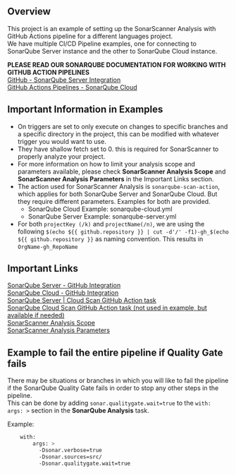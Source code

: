 ## Overview

This project is an example of setting up the SonarScanner Analysis with GitHub Actions pipeline for a different languages project.  
We have multiple CI/CD Pipeline examples, one for connecting to SonarQube Server instance and the other to SonarQube Cloud instance.   

**PLEASE READ OUR SONARQUBE DOCUMENTATION FOR WORKING WITH GITHUB ACTION PIPELINES**  
[GitHub - SonarQube Server Integration](https://docs.sonarsource.com/sonarqube-server/latest/devops-platform-integration/github-integration/introduction/)  
[GitHub Actions Pipelines - SonarQube Cloud](https://docs.sonarsource.com/sonarqube-cloud/advanced-setup/ci-based-analysis/github-actions-for-sonarcloud/)

## Important Information in Examples
- On triggers are set to only execute on changes to specific branches and a specific directory in the project, this can be modified with whatever trigger you would want to use.
- They have shallow fetch set to 0. this is required for SonarScanner to properly analyze your project.  
- For more information on how to limit your analysis scope and parameters available, please check **SonarScanner Analysis Scope** and **SonarScanner Analysis Parameters** in the Important Links section.
- The action used for SonarScanner Analysis is `sonarqube-scan-action`, which applies for both SonarQube Server and SonarQube Cloud. But they require different parameters. Examples for both are provided.
    - SonarQube Cloud Example: sonarqube-cloud.yml  
    - SonarQube Server Example: sonarqube-server.yml 
- For both `projectKey (/k)` and `projectName(/n)`, we are using the following `$(echo ${{ github.repository }} | cut -d'/' -f1)-gh_$(echo ${{ github.repository }}` as naming convention. This results in `OrgName-gh_RepoName`  

## Important Links
[SonarQube Server - GitHub Integration](https://docs.sonarsource.com/sonarqube-server/latest/devops-platform-integration/github-integration/introduction/)  
[SonarQube Cloud - GitHub Integration](https://docs.sonarsource.com/sonarqube-cloud/getting-started/github/)  
[SonarQube Server | Cloud Scan GitHub Action task](https://github.com/marketplace/actions/official-sonarqube-scan)  
[SonarQube Cloud Scan GitHub Action task (not used in example, but available if needed)](https://github.com/marketplace/actions/sonarqube-cloud-scan)  
[SonarScanner Analysis Scope](https://docs.sonarsource.com/sonarqube-server/latest/project-administration/analysis-scope/)  
[SonarScanner Analysis Parameters](https://docs.sonarsource.com/sonarqube-server/latest/analyzing-source-code/analysis-parameters/)  

## Example to fail the entire pipeline if Quality Gate fails
There may be situations or branches in which you will like to fail the pipeline if the SonarQube Quality Gate fails in order to stop any other steps in the pipeline.  
This can be done by adding `sonar.qualitygate.wait=true`
to the `with: args: >` section in the **SonarQube Analysis** task.  

Example:
``` sh
    with:
        args: >
          -Dsonar.verbose=true
          -Dsonar.sources=src/
          -Dsonar.qualitygate.wait=true
```